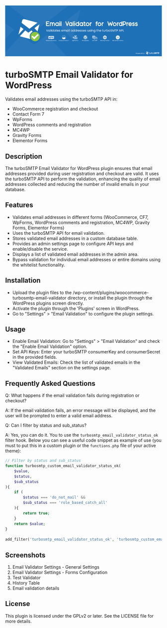 <div align="center">

[![turboSMTP](https://raw.githubusercontent.com/debba/turbosmtp-email-validator-for-woocommerce/master/.wordpress-org/assets/banner-772x250.png)
](https://www.serversmtp.com)

</div>

# turboSMTP Email Validator for WordPress

Validates email addresses using the turboSMTP API in:
- WooCommerce registration and checkout 
- Contact Form 7
- WpForms
- WordPress comments and registration
- MC4WP
- Gravity Forms
- Elementor Forms

## Description

The turboSMTP Email Validator for WordPress plugin ensures that email addresses provided during user registration and checkout are valid. It uses the turboSMTP API to perform the validation, enhancing the quality of email addresses collected and reducing the number of invalid emails in your database.

## Features

- Validates email addresses in different forms (WooCommerce, CF7, WpForms, WordPress comments and registration, MC4WP, Gravity Forms, Elementor Forms)
- Uses the turboSMTP API for email validation.
- Stores validated email addresses in a custom database table.
- Provides an admin settings page to configure API keys and enable/disable the service.
- Displays a list of validated email addresses in the admin area.
- Bypass validation for individual email addresses or entire domains using the whitelist functionality.

## Installation

- Upload the plugin files to the /wp-content/plugins/woocommerce-turbosmtp-email-validator directory, or install the plugin through the WordPress plugins screen directly.
- Activate the plugin through the 'Plugins' screen in WordPress.
- Go to "Settings" > "Email Validation" to configure the plugin settings.

## Usage

- Enable Email Validation: Go to "Settings" > "Email Validation" and check the "Enable Email Validation" option.
- Set API Keys: Enter your turboSMTP consumerKey and consumerSecret in the provided fields.
- View Validated Emails: Check the list of validated emails in the "Validated Emails" section on the settings page.

## Frequently Asked Questions 

Q: What happens if the email validation fails during registration or checkout?

A: If the email validation fails, an error message will be displayed, and the user will be prompted to enter a valid email address.

Q: Can I filter by status and sub_status?

A: Yes, you can do it. You to use the <code>turbosmtp_email_validator_status_ok</code> filter hook. Below you can see a useful code snippet as example of use (you must to put this in a custom plugin or the <code>functions.php</code> file of your active theme):

```php
// Filter by status and sub_status
function turbosmtp_custom_email_validator_status_ok(
	$value,
	$status,
	$sub_status
){
	if (
		$status === 'do_not_mail' &&
		$sub_status === 'role_based_catch_all'
	){
		return true;
	}
	return $value;
}

add_filter('turbosmtp_email_validator_status_ok', 'turbosmtp_custom_email_validator_status_ok',10, 3);

```

## Screenshots

1. Email Validator Settings - General Settings
2. Email Validator Settings - Forms Configuration
3. Test Validator
4. History Table
5. Email validation details


## License

This plugin is licensed under the GPLv2 or later. See the LICENSE file for more details.

